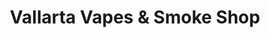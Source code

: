 ---
title: "Vallarta Vapes & Smoke Shop"
url: /puerto-vallarta/vallarta-vapes-und-smoke-shop/
shop: E-Zigaretten
---